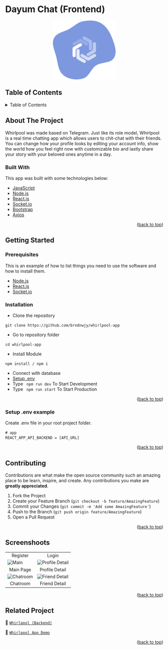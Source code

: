 # Dayum Chat (Frontend)

<!-- Logo -->
<div align="center">
<img src="./documentation/logo.svg" align="center" width="200" height="auto" />
</div>

<!-- Table of Contents -->
## Table of Contents

<details>
  <summary>Table of Contents</summary>
  <ol>
    <li>
      <a href="#about-the-project">About The Project</a>
      <ul>
        <li><a href="#built-with">Built With</a></li>
      </ul>
    </li>
    <li>
      <a href="#getting-started">Getting Started</a>
      <ul>
        <li><a href="#prerequisites">Prerequisites</a></li>
        <li><a href="#requirements">Requirements</a></li>
        <li><a href="#installation">Installation</a></li>
        <li><a href="#setup-env-example">Setup .env example</a></li>
      </ul>
    </li>
    <li><a href="#contributing">Contributing</a></li>
    <li><a href="#screenshoots">Screenshoots</a></li>
    <li><a href="#related-project">Related Projects</a></li>
  </ol>
</details>

<!-- About The Project -->
## About The Project
Whirlpool was made based on Telegram.
Just like its role model, Whirlpool is a real time chatting app which allows users to chit-chat with their friends. You can change how your profile looks by editing your account info, show the world how you feel right now with customizable bio and lastly share your story with your beloved ones anytime in a day.

### Built With
This app was built with some technologies below:
- [JavaScript](https://www.javascript.com/)
- [Node.js](https://nodejs.org/en/)
- [React.js](https://reactjs.org/)
- [Socket.io](https://socket.io/)
- [Bootstrap](https://getbootstrap.com/)
- [Axios](https://axios-http.com/)

<p align="right">(<a href="#top">back to top</a>)</p>

<!-- Getting Started -->
## Getting Started

### Prerequisites

This is an example of how to list things you need to use the software and how to install them.

* [Node.js](https://nodejs.org/en/download/)
* [React.js](https://reactjs.org/docs/create-a-new-react-app.html)
* [Socket.io](https://socket.io/docs/v4/client-api/)

### Installation

- Clone the repository
```
git clone https://github.com/brndnwjy/whirlpool-app
```
- Go to repository folder
```
cd whirlpool-app
```
- Install Module
```
npm install / npm i
```
- Connect with database
- <a href="#setup-env-example">Setup .env</a>
- Type ` npm run dev` To Start Development
- Type ` npm run start` To Start Production

<p align="right">(<a href="#top">back to top</a>)</p>

### Setup .env example

Create .env file in your root project folder.

```env
# app
REACT_APP_API_BACKEND = [API_URL]
```

<p align="right">(<a href="#top">back to top</a>)</p>

<!-- Contributing -->
## Contributing

Contributions are what make the open source community such an amazing place to be learn, inspire, and create. Any contributions you make are **greatly appreciated**.

1. Fork the Project
2. Create your Feature Branch (`git checkout -b feature/AmazingFeature`)
3. Commit your Changes (`git commit -m 'Add some AmazingFeature'`)
4. Push to the Branch (`git push origin feature/AmazingFeature`)
5. Open a Pull Request

<p align="right">(<a href="#top">back to top</a>)</p>

<!-- Screenshoots -->
## Screenshoots
<p align="center" display=flex>
<table>
  <tr>
    
  </tr>
   <tr>
    <td align="center">Register</td>
    <td align="center">Login</td>
  </tr>
  
  <tr>
    <td><image src="./documentation/main.jpeg" alt="Main" width=100% ></td>
    <td><image src="./documentation/profile-detail.jpeg" alt="Profile Detail" width=100%/></td>
  </tr>
  <tr>
    <td align="center">Main Page</td>
    <td align="center">Profile Detail</td>
  </tr>

  <tr>
    <td><image src="./documentation/chat-room.jpeg" alt="Chatroom" width=100%></td>
    <td><image src="./documentation/friend-detail.jpeg" alt="Friend Detail" width=100%></td>
  </tr>
  <tr>
      <td align="center">Chatroom</td>
      <td align="center">Friend Detail</td>
  </tr>
</table>

<p align="right">(<a href="#top">back to top</a>)</p>

<!-- Related Projects -->
## Related Project
:rocket: [`Whirlpool (Backend)`](https://github.com/brndnwjy/whirlpool-api)

:rocket: [`Whirlpool App Demo`](https://whirlpool-app.vercel.app)

<p align="right">(<a href="#top">back to top</a>)</p>
